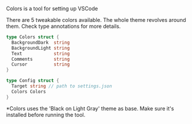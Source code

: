 Colors is a tool for setting up VSCode

There are 5 tweakable colors available. The whole theme revolves
around them. Check type annotations for more details.

```go
type Colors struct {
  BackgroundDark  string
  BackgroundLight string
  Text            string
  Comments        string
  Cursor          string
}

type Config struct {
  Target string // path to settings.json
  Colors Colors
}
```
*Colors uses the 'Black on Light Gray' theme as base.
Make sure it's installed before running the tool.